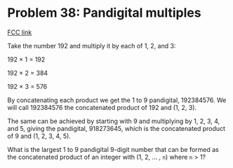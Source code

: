 # Problem 38: Pandigital multiples

[FCC link](https://www.freecodecamp.org/learn/coding-interview-prep/project-euler/problem-38-pandigital-multiples)

Take the number 192 and multiply it by each of 1, 2, and 3:

192 × 1 = 192

192 × 2 = 384

192 × 3 = 576

By concatenating each product we get the 1 to 9 pandigital, 192384576. We will
call 192384576 the concatenated product of 192 and (1, 2, 3).

The same can be achieved by starting with 9 and multiplying by 1, 2, 3, 4, and
5, giving the pandigital, 918273645, which is the concatenated product of 9 and
(1, 2, 3, 4, 5).

What is the largest 1 to 9 pandigital 9-digit number that can be formed as the
concatenated product of an integer with (1, 2, ... , `n`) where `n` > 1?
